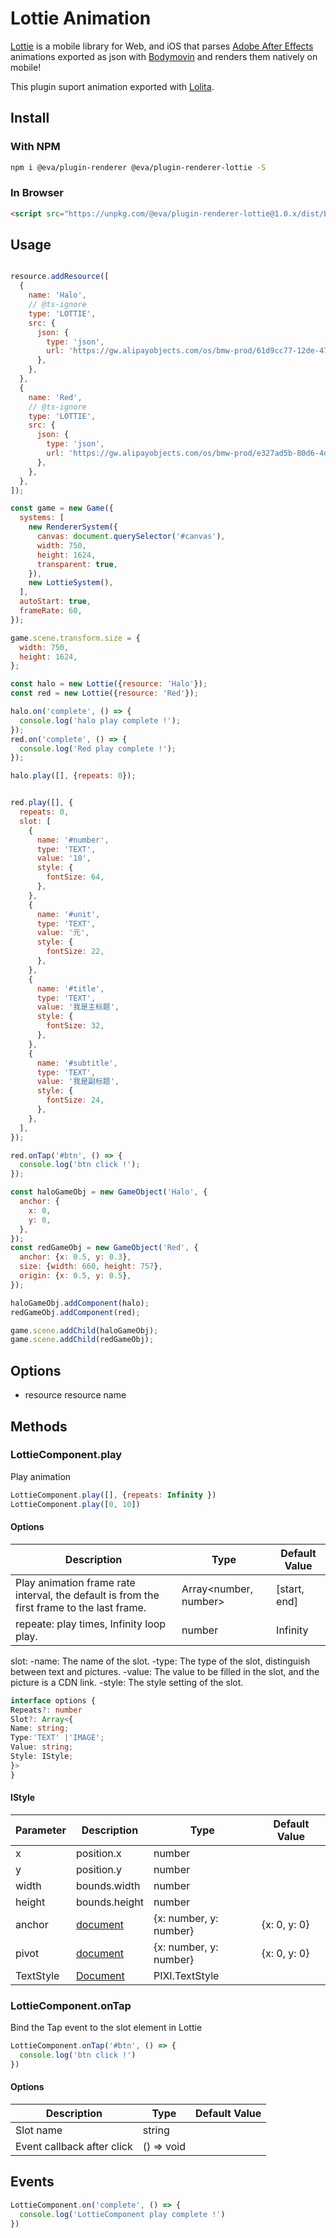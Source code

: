 # Lottie Animation

[Lottie](https://airbnb.design/lottie/) is a mobile library for Web, and iOS that parses [Adobe After Effects](https://www.adobe.com/products/aftereffects.html) animations exported as json with [Bodymovin](https://aescripts.com/bodymovin/) and renders them natively on mobile!

This plugin suport animation exported with [Lolita](https://design.alipay.com/lolita).

## Install

### With NPM
```bash
npm i @eva/plugin-renderer @eva/plugin-renderer-lottie -S
```

### In Browser
```html
<script src="https://unpkg.com/@eva/plugin-renderer-lottie@1.0.x/dist/EVA.plugin.renderer.lottie.min.js"></script>
```

## Usage

```js

resource.addResource([
  {
    name: 'Halo',
    // @ts-ignore
    type: 'LOTTIE',
    src: {
      json: {
        type: 'json',
        url: 'https://gw.alipayobjects.com/os/bmw-prod/61d9cc77-12de-47a7-b6e5-06c836ce7083.json',
      },
    },
  },
  {
    name: 'Red',
    // @ts-ignore
    type: 'LOTTIE',
    src: {
      json: {
        type: 'json',
        url: 'https://gw.alipayobjects.com/os/bmw-prod/e327ad5b-80d6-4d3f-8ffc-a7dd15350648.json',
      },
    },
  },
]);

const game = new Game({
  systems: [
    new RendererSystem({
      canvas: document.querySelector('#canvas'),
      width: 750,
      height: 1624,
      transparent: true,
    }),
    new LottieSystem(),
  ],
  autoStart: true,
  frameRate: 60,
});

game.scene.transform.size = {
  width: 750,
  height: 1624,
};

const halo = new Lottie({resource: 'Halo'});
const red = new Lottie({resource: 'Red'});

halo.on('complete', () => {
  console.log('halo play complete !');
});
red.on('complete', () => {
  console.log('Red play complete !');
});

halo.play([], {repeats: 0});


red.play([], {
  repeats: 0,
  slot: [
    {
      name: '#number',
      type: 'TEXT',
      value: '10',
      style: {
        fontSize: 64,
      },
    },
    {
      name: '#unit',
      type: 'TEXT',
      value: '元',
      style: {
        fontSize: 22,
      },
    },
    {
      name: '#title',
      type: 'TEXT',
      value: '我是主标题',
      style: {
        fontSize: 32,
      },
    },
    {
      name: '#subtitle',
      type: 'TEXT',
      value: '我是副标题',
      style: {
        fontSize: 24,
      },
    },
  ],
});

red.onTap('#btn', () => {
  console.log('btn click !');
});

const haloGameObj = new GameObject('Halo', {
  anchor: {
    x: 0,
    y: 0,
  },
});
const redGameObj = new GameObject('Red', {
  anchor: {x: 0.5, y: 0.3},
  size: {width: 660, height: 757},
  origin: {x: 0.5, y: 0.5},
});

haloGameObj.addComponent(halo);
redGameObj.addComponent(red);

game.scene.addChild(haloGameObj);
game.scene.addChild(redGameObj);
```

## Options

- resource resource name

## Methods

### LottieComponent.play

Play animation

```js
LottieComponent.play([], {repeats: Infinity })
LottieComponent.play([0, 10])
```

#### Options

| **Description**                                                                            | **Type**              | **Default Value** |
| ------------------------------------------------------------------------------------------ | --------------------- | ----------------- |
| Play animation frame rate interval, the default is from the first frame to the last frame. | Array<number, number> | [start, end]      |
| repeate: play times, Infinity loop play.                                                   | number                | Infinity          |

slot:
-name: The name of the slot.
-type: The type of the slot, distinguish between text and pictures.
-value: The value to be filled in the slot, and the picture is a CDN link.
-style: The style setting of the slot.

```typescript
interface options {
Repeats?: number
Slot?: Array<{
Name: string;
Type:'TEXT' |'IMAGE';
Value: string;
Style: IStyle;
}>
}
```

#### IStyle

| **Parameter** | **Description**                                                                 | **Type**               | **Default Value** |
| ------------- | ------------------------------------------------------------------------------- | ---------------------- | ----------------- |
| x             | position.x                                                                      | number                 |                   |
| y             | position.y                                                                      | number                 |                   |
| width         | bounds.width                                                                    | number                 |                   |
| height        | bounds.height                                                                   | number                 |                   |
| anchor        | [document](http://pixijs.download/release/docs/PIXI.AnimatedSprite.html#anchor) | {x: number, y: number} | {x: 0, y: 0}      |
| pivot         | [document](http://pixijs.download/release/docs/PIXI.AnimatedSprite.html#pivot)  | {x: number, y: number} | {x: 0, y: 0}      |
| TextStyle     | [Document](https://pixijs.io/examples-v4/#/text/text.js)                        | PIXI.TextStyle         |                   |

### LottieComponent.onTap

Bind the Tap event to the slot element in Lottie

```js
LottieComponent.onTap('#btn', () => {
  console.log('btn click !')
})
```

#### Options

| **Description**            | **Type**   | **Default Value** |
| -------------------------- | ---------- | ----------------- |
| Slot name                  | string     |                   |
| Event callback after click | () => void |                   |

## Events

```js
LottieComponent.on('complete', () => {
  console.log('LottieComponent play complete !')
})
```

<br/>
<br/>
<br/>
<br/>
<br/>